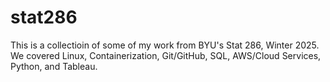 # stat286

This is a collectioin of some of my work from BYU's Stat 286, Winter 2025. We covered Linux, Containerization, Git/GitHub, SQL, AWS/Cloud Services, Python, and Tableau.
